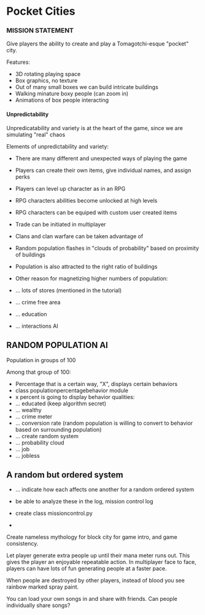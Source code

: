 <h1> Pocket Cities </h1>

<h3> MISSION STATEMENT </h3>

Give players the ability to create and play a Tomagotchi-esque "pocket" city. 

Features:

  - 3D rotating playing space
  - Box graphics, no texture 
  - Out of many small boxes we can build intricate buildings
  - Walking minature boxy people (can zoom in)
  - Animations of box people interacting
  

<h4> Unpredictability </h4>

Unpredicatability and variety is at the heart of the game, since we are simulating "real" chaos 

Elements of unpredictability and variety:
  - There are many different and unexpected ways of playing the game
  - Players can create their own items, give individual names, and assign perks
  - Players can level up character as in an RPG
  - RPG characters abilities become unlocked at high levels 
  - RPG characters can be equiped with custom user created items 
  - Trade can be initiated in multiplayer
  - Clans and clan warfare can be taken advantage of 
  
  - Random population flashes in "clouds of probability" based on proximity of buildings
  - Population is also attracted to the right ratio of buildings
  - Other reason for magnetizing higher numbers of population:
  - ... lots of stores (mentioned in the tutorial) 
  - ... crime free area
  - ... education
  - ... interactions AI

<H2> RANDOM POPULATION AI </H2>

Population in groups of 100


Among that group of 100: 
  - Percentage that is a certain way, "X", displays certain behaviors
  - class populationpercentagebehavior module 
  - x percent is going to display behavior qualities: 
  - ... educated (keep algorithm secret) 
  - ... wealthy
  - ... crime meter
  - ... conversion rate (random population is willing to convert to behavior based on surrounding population)
  - ... create random system
  - ... probability cloud
  - ... job
  - ... jobless

<h2> A random but ordered system </h2>

  - ... indicate how each affects one another for a random ordered system
  
  - be able to analyze these in the log, mission control log
  - create class missioncontrol.py 
  - 
  
  
  
  Create nameless mythology for block city for game intro, and game consistency. 
  
  Let player generate extra people up until their mana meter runs out. This gives the player an enjoyable repeatable action. In multiplayer face to face, players can have lots of fun generating people at a faster pace. 
  
  When people are destroyed by other players, instead of blood you see rainbow marked spray paint. 
  
  You can load your own songs in and share with friends. Can people individually share songs? 
  
  
  
  

